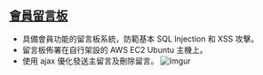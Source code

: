 ## [會員留言板](https://github.com/lmy112/project/tree/master/board)
- 具備會員功能的留言板系統，防範基本 SQL Injection 和 XSS 攻擊。
- 留言板佈署在自行架設的 AWS EC2 Ubuntu 主機上。
- 使用 ajax 優化發送主留言及刪除留言。
![Imgur](https://i.imgur.com/g7U1dNC.png)
